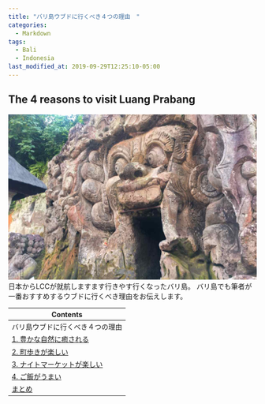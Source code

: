 ```yaml
---
title: "バリ島ウブドに行くべき４つの理由　"
categories:
  - Markdown
tags:
  - Bali
  - Indonesia
last_modified_at: 2019-09-29T12:25:10-05:00
---
```

## The 4 reasons to visit Luang Prabang
<img src="/bali/IMG_3578-A.jpg" class="align-center" alt="" width="700">
日本からLCCが就航しますます行きやす行くなったバリ島。
バリ島でも筆者が一番おすすめするウブドに行くべき理由をお伝えします。


| Contents        |
| --------         |
| バリ島ウブドに行くべき４つの理由 |
|  [1. 豊かな自然に癒される](#r1)    |         
|  [2. 町歩きが楽しい](#r2)    |         
|  [3. ナイトマーケットが楽しい](#r3) |         
|  [4. ご飯がうまい](#r4) |
|  [まとめ](#r5) |
